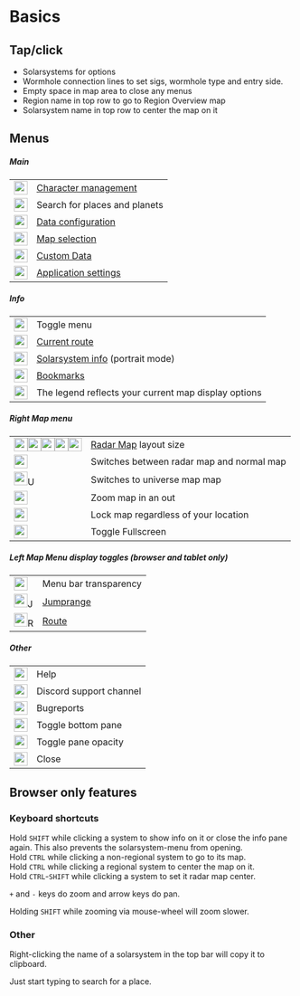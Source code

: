 # Basics

## Tap/click
- Solarsystems for options
- Wormhole connection lines to set sigs, wormhole type and entry side.
- Empty space in map area to close any menus
- Region name in top row to go to Region Overview map
- Solarsystem name in top row to center the map on it

## Menus

##### Main
|  | |
|--|--|
| <img src="https://raw.githubusercontent.com/Risingson/eedocs/master/docs/images/User-100_26_100_off.png" width="24" height="24" > | [Character management](https://eveeyeechoes.readthedocs.io/en/latest/sync/character-management/) |
| <img src="https://eveeye.com/img/icon/Search-100.png" width="24" height="24" > | Search for places and planets |
| <img src="https://raw.githubusercontent.com/Risingson/eedocs/master/docs/images/Node-100_off.png" width="24" height="24" > | [Data configuration](https://eveeyeechoes.readthedocs.io/en/latest/data/overview/) |
| <img src="https://raw.githubusercontent.com/Risingson/eedocs/master/docs/images/Map-100_off.png" width="24" height="24"> | [Map selection](https://eveeyeechoes.readthedocs.io/en/latest/map/layout/) |
| <img src="https://raw.githubusercontent.com/Risingson/eedocs/master/docs/images//db.png" width="24" height="24"> | [Custom Data](https://eveeyeechoes.readthedocs.io/en/latest/data/database/) |
| <img src="https://raw.githubusercontent.com/Risingson/eedocs/master/docs/images/Settings-100_off.png" width="24" height="24"> | [Application settings](https://eveeyeechoes.readthedocs.io/en/latest/ui/settings/) |

##### Info
|  |  |
|--|--|
| <img src="https://raw.githubusercontent.com/Risingson/eedocs/master/docs/images/Menu-100.png" width="24" height="24"> |  Toggle menu|
| <img src="https://raw.githubusercontent.com/Risingson/eedocs/master/docs/images/rou.png" width="24" height="24"> | [Current route](https://eveeyeechoes.readthedocs.io/en/latest/navigation/waypoints/) |
| <img src="https://raw.githubusercontent.com/Risingson/eedocs/master/docs/images/sol.png" width="24" height="24"> | [Solarsystem info](https://eveeyeechoes.readthedocs.io/en/latest/ui/solarsystem-info/) (portrait mode) |
| <img src="https://raw.githubusercontent.com/Risingson/eedocs/master/docs/images/bmk.png" width="24" height="24"> | [Bookmarks](https://eveeyeechoes.readthedocs.io/en/latest/ui/bookmarks) |
| <img src="https://raw.githubusercontent.com/Risingson/eedocs/master/docs/images/lgd.png" width="24" height="24"> | The legend reflects your current map display options |

##### Right Map menu
|  |  |
|--|--|
| <img src="https://raw.githubusercontent.com/Risingson/eedocs/master/docs/images/5.png" width="24" height="24" ><img src="https://raw.githubusercontent.com/Risingson/eedocs/master/docs/images/4.png" width="24" height="24" ><img src="https://raw.githubusercontent.com/Risingson/eedocs/master/docs/images/3.png" width="24" height="24" ><img src="https://raw.githubusercontent.com/Risingson/eedocs/master/docs/images/2.png" width="24" height="24" ><img src="https://raw.githubusercontent.com/Risingson/eedocs/master/docs/images/1.png" width="24" height="24" > | [Radar Map](https://eveeyeechoes.readthedocs.io/en/latest/map/layout/#Radar%20Map) layout size | 
| <img src="https://raw.githubusercontent.com/Risingson/eedocs/master/docs/images/0.png" width="24" height="24" > | Switches between radar map and normal map |
| <img src="https://raw.githubusercontent.com/Risingson/eedocs/master/docs/images/xxx0.png" width="24" height="24" >U | Switches to universe map map |
| <img src="https://raw.githubusercontent.com/Risingson/eedocs/master/docs/images/Collapse-100.png" width="24" height="24" > | Zoom map in an out |
| <img src="https://raw.githubusercontent.com/Risingson/eedocs/master/docs/images/Lock.png" width="24" height="24" > | Lock map regardless of your location |
| <img src="https://raw.githubusercontent.com/Risingson/eedocs/master/docs/images/Fullscreen-100_off.png" width="24" height="24" > | Toggle Fullscreen |

##### Left Map Menu display toggles (browser and tablet only)
|  |  |
|--|--|
| <img src="https://raw.githubusercontent.com/Risingson/eedocs/master/docs/images/x5.png" width="24" height="24" > | Menu bar transparency | 
| <img src="https://raw.githubusercontent.com/Risingson/eedocs/master/docs/images/xCollapse-100.png" width="24" height="24" >J |[Jumprange](https://eveeye.readthedocs.io/en/latest/navigation/jumprange)|
| <img src="https://raw.githubusercontent.com/Risingson/eedocs/master/docs/images/xLock.png" width="24" height="24" >R | [Route](https://eveeye.readthedocs.io/en/latest/navigation/route)|


##### Other
|  |  |
|--|--|
| <img src="https://raw.githubusercontent.com/Risingson/eedocs/master/docs/images/Help-100_b.png" width="24" height="24"> | Help  |
| <img src="https://raw.githubusercontent.com/Risingson/eedocs/master/docs/images/comments-50.png" width="24" height="24"> | Discord support channel |
| <img src="https://raw.githubusercontent.com/Risingson/eedocs/master/docs/images/comments-x50.png" width="24" height="24"> | Bugreports |
| <img src="https://raw.githubusercontent.com/Risingson/eedocs/master/docs/images/Arrow-100_opt_on.png" width="24" height="24"> | Toggle bottom pane |
| <img src="https://raw.githubusercontent.com/Risingson/eedocs/master/docs/images/opacity_off.png" width="24" height="24"> |  Toggle pane opacity |
| <img src="https://raw.githubusercontent.com/Risingson/eedocs/master/docs/images/Delete-100.png" width="24" height="24"> | Close  |

<!-- ##### Route
see [Waypoints](https://eveeyeechoes.readthedocs.io/en/latest/navigation/waypoints)

## Other Icons

##### Incursions and Invasions
|  |  |
|--|--|
| <img src="https://raw.githubusercontent.com/Risingson/eedocs/master/docs/images/invstate_3.png" width="24" height="24"> | EDENCOM Fortress |
| <img src="https://raw.githubusercontent.com/Risingson/eedocs/master/docs/images/invstate_2.png" width="24" height="24"> | EDENCOM Bulwark |
| <img src="https://raw.githubusercontent.com/Risingson/eedocs/master/docs/images/invstate_1.png" width="24" height="24"> |  EDENCOM Redoubt |
| <img src="https://raw.githubusercontent.com/Risingson/eedocs/master/docs/images/invstate_0.png" width="24" height="24"> | Stellar Reconnaissance|
| <img src="https://raw.githubusercontent.com/Risingson/eedocs/master/docs/images/invstate_-1.png" width="24" height="24"> | First Liminality|
| <img src="https://raw.githubusercontent.com/Risingson/eedocs/master/docs/images/invstate_-2.png" width="24" height="24"> | Second Liminality|
| <img src="https://raw.githubusercontent.com/Risingson/eedocs/master/docs/images/invstate_-3.png" width="24" height="24"> | Final Liminality|
| <img src="https://raw.githubusercontent.com/Risingson/eedocs/master/docs/images/lim-2.png" width="24" height="24"> | Liminality security status |
| <img src="https://raw.githubusercontent.com/Risingson/eedocs/master/docs/images/lim-3.png" width="24" height="24"> | Final Liminality security status |
| <img src="https://raw.githubusercontent.com/Risingson/eedocs/master/docs/images/invstate_-4.png" width="24" height="24"> | Triglavian Minor Victory |
| <img src="https://raw.githubusercontent.com/Risingson/eedocs/master/docs/images/invstate_4.png" width="24" height="24"> | EDENCOM Minor Victory  |
| <img src="https://raw.githubusercontent.com/Risingson/eedocs/master/docs/images/incursion_500019.png" width="24" height="24"> | Sansha Incursion| -->

## Browser only features

### Keyboard shortcuts 

Hold `SHIFT` while clicking a system to show info on it or close the info pane again. This also prevents the solarsystem-menu from opening.<br>
Hold `CTRL` while clicking a non-regional system to go to its map.<br>Hold `CTRL` while clicking a regional system to center the map on it.<br>
Hold `CTRL`-`SHIFT` while clicking a system to set it radar map center.<br>

`+` and `-` keys do zoom and arrow keys do pan.

Holding `SHIFT` while zooming via mouse-wheel will zoom slower.

### Other

Right-clicking the name of a solarsystem in the top bar will copy it to clipboard.

Just start typing to search for a place.

<!--stackedit_data:
eyJoaXN0b3J5IjpbLTE2MjE5ODc3MzYsODgxNzU3NjM0LC0xMj
c3MDAzMTQ4LDE0NzU4NTYyMTksMTcxMjA0OTQ4MCwtMTYyMjk3
NTI4NSwtMTMwNTc4NDIwOCwxNjIxOTk4MzA0LC02OTQxMjcxMj
AsMjU4NjcxMDMsMTg4MTUwNTUyMSwtMzgzMzkwNTE1LDM3NTgy
NDU5NywtNzU4MzQzOTYxLDE1NzI4MjQ4MjcsLTEzMjQ1MDg1MD
QsLTEzMDA3NTA2NTksMzgwMjk1NjMxLDQwNzI5MjM1NCwxNjAy
MTM2NjgyXX0=
-->
